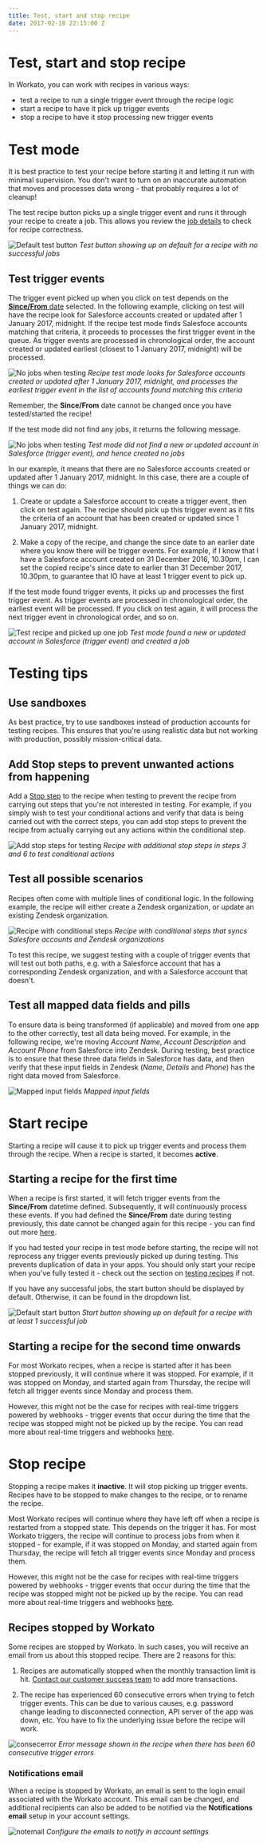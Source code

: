 ```yaml
---
title: Test, start and stop recipe
date: 2017-02-18 22:15:00 Z
---
```


# Test, start and stop recipe
In Workato, you can work with recipes in various ways:
- test a recipe to run a single trigger event through the recipe logic
- start a recipe to have it pick up trigger events
- stop a recipe to have it stop processing new trigger events

# Test mode
It is best practice to test your recipe before starting it and letting it run with minimal supervision. You don't want to turn on an inaccurate automation that moves and processes data wrong - that probably requires a lot of cleanup!

The test recipe button picks up a single trigger event and runs it through your recipe to create a job. This allows you review the [job details](/recipes/jobs.md#job-details) to check for recipe correctness.

![Default test button](/assets/images/startstop/default-test-button.gif)
*Test button showing up on default for a recipe with no successful jobs*

## Test trigger events
The trigger event picked up when you click on test depends on the [**Since/From** date](/recipes/triggers.md#sincefrom) selected. In the following example, clicking on test will have the recipe look for Salesforce accounts created or updated after 1 January 2017, midnight. If the recipe test mode finds Salesfoce accounts matching that criteria, it proceeds to processes the first trigger event in the queue. As trigger events are processed in chronological order, the account created or updated earliest (closest to 1 January 2017, midnight) will be processed.

![No jobs when testing](test-recipe-since-date.png)
*Recipe test mode looks for Salesforce accounts created or updated after 1 January 2017, midnight, and processes the earliest trigger event in the list of accounts found matching this criteria*

Remember, the **Since/From** date cannot be changed once you have tested/started the recipe!

If the test mode did not find any jobs, it returns the following message.

![No jobs when testing](/assets/images/startstop/test-found-no-jobs.gif)
*Test mode did not find a new or updated account in Salesforce (trigger event), and hence created no jobs*

In our example, it means that there are no Salesforce accounts created or updated after 1 January 2017, midnight. In this case, there are a couple of things we can do:

1. Create or update a Salesforce account to create a trigger event, then click on test again. The recipe should pick up this trigger event as it fits the criteria of an account that has been created or updated since 1 January 2017, midnight.

2. Make a copy of the recipe, and change the since date to an earlier date where you know there will be trigger events. For example, if I know that I have a Salesforce account created on 31 December 2016, 10.30pm, I can set the copied recipe's since date to earlier than 31 December 2017, 10.30pm, to guarantee that IO have at least 1 trigger event to pick up.

If the test mode found trigger events, it picks up and processes the first trigger event. As trigger events are processed in chronological order, the earliest event will be processed. If you click on test again, it will process the next trigger event in chronological order, and so on. 

![Test recipe and picked up one job](/assets/images/startstop/test-one-job.gif)
*Test mode found a new or updated account in Salesforce (trigger event) and created a job*

# Testing tips

## Use sandboxes
As best practice, try to use sandboxes instead of production accounts for testing recipes. This ensures that you're using realistic data but not working with production, possibly mission-critical data.

## Add Stop steps to prevent unwanted actions from happening
Add a [Stop step](steps.md#stop-step) to the recipe when testing to prevent the recipe from carrying out steps that you're not interested in testing. For example, if you simply wish to test your conditional actions and verify that data is being carried out with the correct steps, you can add stop steps to prevent the recipe from actually carrying out any actions within the conditional step.

![Add stop steps for testing](/assets/images/startstop/add-stop-steps-for-test.png)
*Recipe with additional stop steps in steps 3 and 6 to test conditional actions*

## Test all possible scenarios
Recipes often come with multiple lines of conditional logic. In the following example, the recipe will either create a Zendesk organization, or update an existing Zendesk organization.

![Recipe with conditional steps](/assets/images/startstop/recipe-with-conditional-steps.png)
*Recipe with conditional steps that syncs Salesfore accounts and Zendesk organizations*

To test this recipe, we suggest testing with a couple of trigger events that will test out both paths, e.g. with a Salesforce account that has a corresponding Zendesk organization, and with a Salesforce account that doesn't.

## Test all mapped data fields and pills
To ensure data is being transformed (if applicable) and moved from one app to the other correctly, test all data being moved. For example, in the following recipe, we're moving *Account Name*, *Account Description* and *Account Phone* from Salesforce into Zendesk. During testing, best practice is to ensure that these three data fields in Salesforce has data, and then verify that these input fields in Zendesk (*Name*, *Details* and *Phone*) has the right data moved from Salesforce.

![Mapped input fields](/assets/images/startstop/mapped-input-fields.png)
*Mapped input fields*

# Start recipe
Starting a recipe will cause it to pick up trigger events and process them through the recipe. When a recipe is started, it becomes **active**.

## Starting a recipe for the first time
When a recipe is first started, it will fetch trigger events from the **Since/From** datetime defined. Subsequently, it will continuously process these events. If you had defined the **Since/From** date during testing previously, this date cannot be changed again for this recipe - you can find out more [here](triggers.md#sincefrom).

If you had tested your recipe in test mode before starting, the recipe will not reprocess any trigger events previously picked up during testing. This prevents duplication of data in your apps. You should only start your recipe when you've fully tested it - check out the section on [testing recipes](#test-mode) if not.

If you have any successful jobs, the start button should be displayed by default. Otherwise, it can be found in the dropdown list.

![Default start button](/assets/images/startstop/default-start-button.gif)
*Start button showing up on default for a recipe with at least 1 successful job*

## Starting a recipe for the second time onwards
For most Workato recipes, when a recipe is started after it has been stopped previously, it will continue where it was stopped. For example, if it was stopped on Monday, and started again from Thursday, the recipe will fetch all trigger events since Monday and process them.

However, this might not be the case for recipes with real-time triggers powered by webhooks - trigger events that occur during the time that the recipe was stopped might not be picked up by the recipe. You can read more about real-time triggers and webhooks [here](triggers.md#real-time-triggers).

# Stop recipe
Stopping a recipe makes it **inactive**. It will stop picking up trigger events. Recipes have to be stopped to make changes to the recipe, or to rename the recipe.

Most Workato recipes will continue where they have left off when a recipe is restarted from a stopped state. This depends on the trigger it has. For most Workato triggers, the recipe will continue to process jobs from when it stopped - for example, if it was stopped on Monday, and started again from Thursday, the recipe will fetch all trigger events since Monday and process them.

However, this might not be the case for recipes with real-time triggers powered by webhooks - trigger events that occur during the time that the recipe was stopped might not be picked up by the recipe. You can read more about real-time triggers and webhooks [here](triggers.md#real-time-triggers).

## Recipes stopped by Workato
Some recipes are stopped by Workato. In such cases, you will receive an email from us about this stopped recipe. There are 2 reasons for this:

  1. Recipes are automatically stopped when the monthly transaction limit is hit. [Contact our customer success team](/contact-us.md) to add more transactions.

  2. The recipe has experienced 60 consecutive errors when trying to fetch trigger events. This can be due to various causes, e.g. password change leading to disconnected connection, API server of the app was down, etc. You have to fix the underlying issue before the recipe will work.

  ![consecerror](/assets/images/startstop/consecerror.png)
  *Error message shown in the recipe when there has been 60 consecutive trigger errors*

### Notifications email
When a recipe is stopped by Workato, an email is sent to the login email associated with the Workato account. This email can be changed, and additional recipients can also be added to be notified via the **Notifications email** setup in your account settings.

![notemail](/assets/images/startstop/notemail.JPG)
*Configure the emails to notify in account settings*
